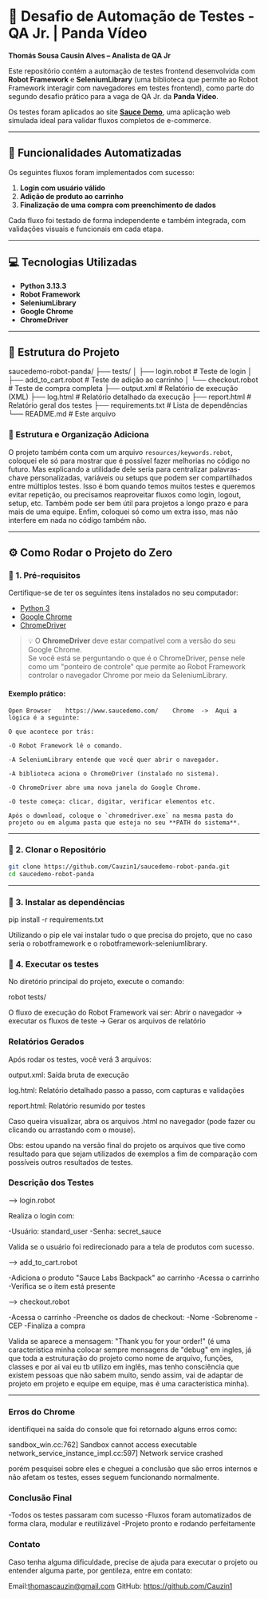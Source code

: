 # 🤖 Desafio de Automação de Testes - QA Jr. | Panda Vídeo

**Thomás Sousa Causin Alves – Analista de QA Jr**

Este repositório contém a automação de testes frontend desenvolvida com **Robot Framework** e **SeleniumLibrary** (uma biblioteca que permite ao Robot Framework interagir com navegadores em testes frontend), como parte do segundo desafio prático para a vaga de QA Jr. da **Panda Vídeo**.

Os testes foram aplicados ao site **[Sauce Demo](https://www.saucedemo.com/)**, uma aplicação web simulada ideal para validar fluxos completos de e-commerce.

---

## 🧪 Funcionalidades Automatizadas

Os seguintes fluxos foram implementados com sucesso:

1. **Login com usuário válido**
2. **Adição de produto ao carrinho**
3. **Finalização de uma compra com preenchimento de dados**

Cada fluxo foi testado de forma independente e também integrada, com validações visuais e funcionais em cada etapa.

---

## 💻 Tecnologias Utilizadas

- **Python 3.13.3**
- **Robot Framework**
- **SeleniumLibrary**
- **Google Chrome**
- **ChromeDriver**

---

## 📁 Estrutura do Projeto

saucedemo-robot-panda/
├── tests/
│ ├── login.robot # Teste de login
│ ├── add_to_cart.robot # Teste de adição ao carrinho
│ └── checkout.robot # Teste de compra completa
├── output.xml # Relatório de execução (XML)
├── log.html # Relatório detalhado da execução
├── report.html # Relatório geral dos testes
├── requirements.txt # Lista de dependências
└── README.md # Este arquivo

### 📁 Estrutura e Organização Adiciona

O projeto também conta com um arquivo `resources/keywords.robot`, coloquei ele só para mostrar que é possível fazer melhorias no código no futuro. Mas explicando a utilidade dele seria para centralizar palavras-chave personalizadas, variáveis ou setups que podem ser compartilhados entre múltiplos testes. Isso é bom quando temos muitos testes e queremos evitar repetição, ou precisamos reaproveitar fluxos como login, logout, setup, etc. Também pode ser bem útil para projetos a longo prazo e para mais de uma equipe. Enfim, coloquei só como um extra isso, mas não interfere em nada no código também não.

---

## ⚙️ Como Rodar o Projeto do Zero

### 📌 1. Pré-requisitos

Certifique-se de ter os seguintes itens instalados no seu computador:

- [Python 3](https://www.python.org/downloads/)
- [Google Chrome](https://www.google.com/chrome/)
- [ChromeDriver](https://sites.google.com/chromium.org/driver/)

> 💡 O **ChromeDriver** deve estar compatível com a versão do seu Google Chrome.  
> Se você está se perguntando o que é o ChromeDriver, pense nele como um "ponteiro de controle" que permite ao Robot Framework controlar o navegador Chrome por meio da SeleniumLibrary.

#### Exemplo prático:
```robot
Open Browser    https://www.saucedemo.com/    Chrome  ->  Aqui a lógica é a seguinte:

O que acontece por trás:

-O Robot Framework lê o comando.

-A SeleniumLibrary entende que você quer abrir o navegador.

-A biblioteca aciona o ChromeDriver (instalado no sistema).

-O ChromeDriver abre uma nova janela do Google Chrome.

-O teste começa: clicar, digitar, verificar elementos etc.

Após o download, coloque o `chromedriver.exe` na mesma pasta do projeto ou em alguma pasta que esteja no seu **PATH do sistema**.

```
---

### 📌 2. Clonar o Repositório

```bash
git clone https://github.com/Cauzin1/saucedemo-robot-panda.git
cd saucedemo-robot-panda

```
---

### 📌 3. Instalar as dependências

pip install -r requirements.txt

Utilizando o pip ele vai instalar tudo o que precisa do projeto, que no caso seria o robotframework e o robotframework-seleniumlibrary.
 
### 📌 4. Executar os testes

No diretório principal do projeto, execute o comando:

robot tests/

O fluxo de execução do Robot Framework vai ser: Abrir o navegador -> executar os fluxos de teste -> Gerar os arquivos de relatório

### Relatórios Gerados

Após rodar os testes, você verá 3 arquivos:

output.xml: Saída bruta de execução

log.html: Relatório detalhado passo a passo, com capturas e validações

report.html: Relatório resumido por testes


Caso queira visualizar, abra os arquivos .html no navegador (pode fazer ou clicando ou arrastando com o mouse).

Obs: estou upando na versão final do projeto os arquivos que tive como resultado para que sejam utilizados de exemplos a fim de comparação com possíveis outros resultados de testes.


### Descrição dos Testes

--> login.robot

Realiza o login com:

-Usuário: standard_user
-Senha: secret_sauce

Valida se o usuário foi redirecionado para a tela de produtos com sucesso.

--> add_to_cart.robot

-Adiciona o produto "Sauce Labs Backpack" ao carrinho
-Acessa o carrinho
-Verifica se o item está presente

--> checkout.robot

-Acessa o carrinho
-Preenche os dados de checkout:
    -Nome
    -Sobrenome
    -CEP
    -Finaliza a compra

Valida se aparece a mensagem: "Thank you for your order!"
(é uma característica minha colocar sempre mensagens de "debug" em ingles, já que toda a estruturação do projeto como nome de arquivo, funções, classes e por ai vai eu tb utilizo em inglês, mas tenho consciência que existem pessoas que não sabem muito, sendo assim, vai de adaptar de projeto em projeto e equipe em equipe, mas é uma característica minha).

---
### Erros do Chrome

identifiquei na saída do console que foi retornado alguns erros como:

sandbox_win.cc:762] Sandbox cannot access executable
network_service_instance_impl.cc:597] Network service crashed

porém pesquisei sobre eles e cheguei a conclusão que são erros internos e não afetam os testes, esses seguem funcionando normalmente.

### Conclusão Final

-Todos os testes passaram com sucesso
-Fluxos foram automatizados de forma clara, modular e reutilizável
-Projeto pronto e rodando perfeitamente

### Contato

Caso tenha alguma dificuldade, precise de ajuda para executar o projeto ou entender alguma parte, por gentileza, entre em contato:

Email:thomascauzin@gmail.com
GitHub: https://github.com/Cauzin1
